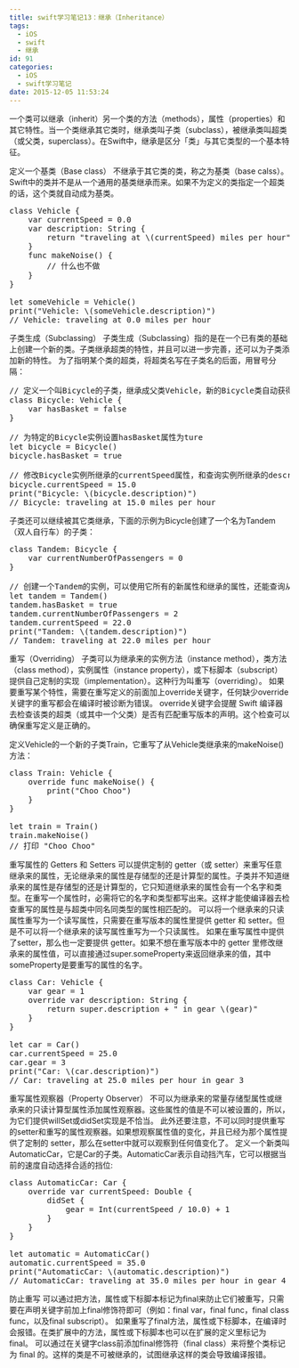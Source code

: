 ```yaml
---
title: swift学习笔记13：继承（Inheritance）
tags:
  - iOS
  - swift
  - 继承
id: 91
categories:
  - iOS
  - swift学习笔记
date: 2015-12-05 11:53:24
---
```


一个类可以继承（inherit）另一个类的方法（methods），属性（properties）和其它特性。当一个类继承其它类时，继承类叫子类（subclass），被继承类叫超类（或父类，superclass）。在Swift中，继承是区分「类」与其它类型的一个基本特征。

定义一个基类（Base class）
不继承于其它类的类，称之为基类（base calss）。Swift中的类并不是从一个通用的基类继承而来。如果不为定义的类指定一个超类的话，这个类就自动成为基类。
<pre>
class Vehicle {
    var currentSpeed = 0.0
    var description: String {
        return "traveling at \(currentSpeed) miles per hour"
    }
    func makeNoise() {
        // 什么也不做
    }
}

let someVehicle = Vehicle()
print("Vehicle: \(someVehicle.description)")
// Vehicle: traveling at 0.0 miles per hour
</pre>

子类生成（Subclassing）
子类生成（Subclassing）指的是在一个已有类的基础上创建一个新的类。子类继承超类的特性，并且可以进一步完善，还可以为子类添加新的特性。
为了指明某个类的超类，将超类名写在子类名的后面，用冒号分隔：
<pre>
// 定义一个叫Bicycle的子类，继承成父类Vehicle，新的Bicycle类自动获得Vehicle类的所有特性
class Bicycle: Vehicle {
    var hasBasket = false
}

// 为特定的Bicycle实例设置hasBasket属性为ture
let bicycle = Bicycle()
bicycle.hasBasket = true

// 修改Bicycle实例所继承的currentSpeed属性，和查询实例所继承的description属性
bicycle.currentSpeed = 15.0
print("Bicycle: \(bicycle.description)")
// Bicycle: traveling at 15.0 miles per hour
</pre>

子类还可以继续被其它类继承，下面的示例为Bicycle创建了一个名为Tandem（双人自行车）的子类：
<pre>
class Tandem: Bicycle {
    var currentNumberOfPassengers = 0
}

// 创建一个Tandem的实例，可以使用它所有的新属性和继承的属性，还能查询从Vehicle继承来的只读属性description
let tandem = Tandem()
tandem.hasBasket = true
tandem.currentNumberOfPassengers = 2
tandem.currentSpeed = 22.0
print("Tandem: \(tandem.description)")
// Tandem: traveling at 22.0 miles per hour
</pre>

重写（Overriding）
子类可以为继承来的实例方法（instance method），类方法（class method），实例属性（instance property），或下标脚本（subscript）提供自己定制的实现（implementation）。这种行为叫重写（overriding）。
如果要重写某个特性，需要在重写定义的前面加上override关键字，任何缺少override关键字的重写都会在编译时被诊断为错误。
override关键字会提醒 Swift 编译器去检查该类的超类（或其中一个父类）是否有匹配重写版本的声明。这个检查可以确保重写定义是正确的。

定义Vehicle的一个新的子类Train，它重写了从Vehicle类继承来的makeNoise()方法：
<pre>
class Train: Vehicle {
    override func makeNoise() {
        print("Choo Choo")
    }
}

let train = Train()
train.makeNoise()
// 打印 "Choo Choo"
</pre>

重写属性的 Getters 和 Setters
可以提供定制的 getter（或 setter）来重写任意继承来的属性，无论继承来的属性是存储型的还是计算型的属性。子类并不知道继承来的属性是存储型的还是计算型的，它只知道继承来的属性会有一个名字和类型。在重写一个属性时，必需将它的名字和类型都写出来。这样才能使编译器去检查重写的属性是与超类中同名同类型的属性相匹配的。
可以将一个继承来的只读属性重写为一个读写属性，只需要在重写版本的属性里提供 getter 和 setter。但是不可以将一个继承来的读写属性重写为一个只读属性。
如果在重写属性中提供了setter，那么也一定要提供 getter。如果不想在重写版本中的 getter 里修改继承来的属性值，可以直接通过super.someProperty来返回继承来的值，其中someProperty是要重写的属性的名字。
<pre>
class Car: Vehicle {
    var gear = 1
    override var description: String {
        return super.description + " in gear \(gear)"
    }
}

let car = Car()
car.currentSpeed = 25.0
car.gear = 3
print("Car: \(car.description)")
// Car: traveling at 25.0 miles per hour in gear 3
</pre>

重写属性观察器（Property Observer）
不可以为继承来的常量存储型属性或继承来的只读计算型属性添加属性观察器。这些属性的值是不可以被设置的，所以，为它们提供willSet或didSet实现是不恰当。
此外还要注意，不可以同时提供重写的setter和重写的属性观察器。如果想观察属性值的变化，并且已经为那个属性提供了定制的 setter，那么在setter中就可以观察到任何值变化了。
定义一个新类叫AutomaticCar，它是Car的子类。AutomaticCar表示自动挡汽车，它可以根据当前的速度自动选择合适的挡位:
<pre>
class AutomaticCar: Car {
    override var currentSpeed: Double {
        didSet {
            gear = Int(currentSpeed / 10.0) + 1
        }
    }
}

let automatic = AutomaticCar()
automatic.currentSpeed = 35.0
print("AutomaticCar: \(automatic.description)")
// AutomaticCar: traveling at 35.0 miles per hour in gear 4
</pre>

防止重写
可以通过把方法，属性或下标脚本标记为final来防止它们被重写，只需要在声明关键字前加上final修饰符即可（例如：final var，final func，final class func，以及final subscript）。
如果重写了final方法，属性或下标脚本，在编译时会报错。在类扩展中的方法，属性或下标脚本也可以在扩展的定义里标记为 final。
可以通过在关键字class前添加final修饰符（final class）来将整个类标记为 final 的。这样的类是不可被继承的，试图继承这样的类会导致编译报错。
